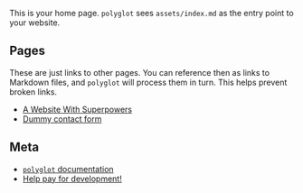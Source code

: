 <script type="application/rackdown">
#lang racket

;; This is an application element. It can control the page and generate content.

;; 'project' is always a symbolic link to the project directory you give to polyglot.
;; Use it to access shared resources.
(require "project/vcomps.rkt")

;; polyglot will look for a procedure that defines the layout for your page.
;; Only application elements may provide a layout. If multiple elements provide a layout,
;; polyglot will use only the last one received.
(provide layout)

(define layout (λ (kids) (page "Home" kids)))
</script>

This is your home page. `polyglot` sees `assets/index.md` as the entry point to your website.

## Pages

These are just links to other pages. You can reference then as links to Markdown files,
and `polyglot` will process them in turn. This helps prevent broken links.

* [A Website With Superpowers](racket-powered.md)
* [Dummy contact form](contact.md)

## Meta

* [`polyglot` documentation][docs]
* [Help pay for development!][pay]

[pay]: https://www.paypal.com/paypalme2/sagegerard
[docs]: https://docs.racket-lang.org/polyglot/index.html
